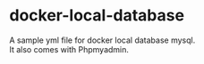 # docker-local-database
A sample yml file for docker local database mysql.  
It also comes with Phpmyadmin.  
